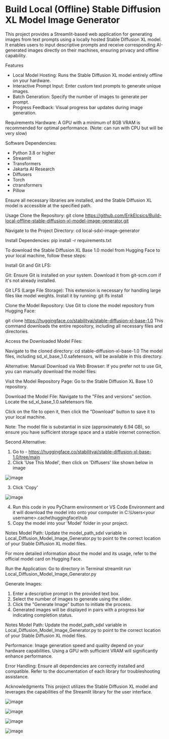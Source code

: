# Build Local (Offline) Stable Diffusion XL Model Image Generator

This project provides a Streamlit-based web application for generating images from text prompts using a locally hosted Stable Diffusion XL model. It enables users to input descriptive prompts and receive corresponding AI-generated images directly on their machines, ensuring privacy and offline capability.​

Features
 - Local Model Hosting: Runs the Stable Diffusion XL model entirely offline on your hardware.​
 - Interactive Prompt Input: Enter custom text prompts to generate unique images.​
 - Batch Generation: Specify the number of images to generate per prompt.​
 - Progress Feedback: Visual progress bar updates during image generation.​

Requirements
Hardware: A GPU with a minimum of 8GB VRAM is recommended for optimal performance.​ (Note: can run with CPU but will be very slow)

Software Dependencies:
 - Python 3.8 or higher​
 - Streamlit​
 - Transformers​
 - Jakarta AI Research
 - Diffusers​
 - Torch​
 - ctransformers​
 - Pillow​

Ensure all necessary libraries are installed, and the Stable Diffusion XL model is accessible at the specified path.​

Usage
Clone the Repository:
git clone https://github.com/ErikElcsics/Build-local-offline-stable-diffusion-xl-model-image-generator.git

Navigate to the Project Directory:
cd local-sdxl-image-generator

Install Dependencies:
pip install -r requirements.txt

To download the Stable Diffusion XL Base 1.0 model from Hugging Face to your local machine, follow these steps:

Install Git and Git LFS:

Git: Ensure Git is installed on your system. Download it from git-scm.com if it's not already installed.​

Git LFS (Large File Storage): This extension is necessary for handling large files like model weights. Install it by running:​
git lfs install

Clone the Model Repository:
Use Git to clone the model repository from Hugging Face:​

git clone https://huggingface.co/stabilityai/stable-diffusion-xl-base-1.0
This command downloads the entire repository, including all necessary files and directories.​

Access the Downloaded Model Files:

Navigate to the cloned directory:​
cd stable-diffusion-xl-base-1.0
The model files, including sd_xl_base_1.0.safetensors, will be available in this directory.​

Alternative: Manual Download via Web Browser: If you prefer not to use Git, you can manually download the model files:

Visit the Model Repository Page:
Go to the Stable Diffusion XL Base 1.0 repository.​

Download the Model File:
Navigate to the "Files and versions" section.​
Locate the sd_xl_base_1.0.safetensors file.​

Click on the file to open it, then click the "Download" button to save it to your local machine.​

Note: The model file is substantial in size (approximately 6.94 GB), so ensure you have sufficient storage space and a stable internet connection.​

Second Alternative: 
1. Go to - https://huggingface.co/stabilityai/stable-diffusion-xl-base-1.0/tree/main
2. Click 'Use This Model', then click on 'Diffusers' like shown below in image

![image](https://github.com/user-attachments/assets/6c1f3a32-0dd6-4dc3-923d-21ac9e7594d0)

3. Click 'Copy'

![image](https://github.com/user-attachments/assets/598bb105-df21-46c2-b9ea-301d92b36a3d)

4. Run this code in you PyCharm environment or VS Code Environment and it will download the model into onto your computer in C:\Users\<your username>\.cache\huggingface\hub
5. Copy the model into your 'Model' folder in your project.
 
Notes
Model Path: Update the model_path_sdxl variable in Local_Diffusion_Model_Image_Generator.py to point to the correct location of your Stable Diffusion XL model files.​

For more detailed information about the model and its usage, refer to the official model card on Hugging Face.

Run the Application:
Go to directory in Terminal
streamlit run Local_Diffusion_Model_Image_Generator.py

Generate Images:

1. Enter a descriptive prompt in the provided text box.​
2. Select the number of images to generate using the slider.​
3. Click the "Generate Image" button to initiate the process.​
4. Generated images will be displayed in pairs with a progress bar indicating completion status.​

Notes
Model Path: Update the model_path_sdxl variable in Local_Diffusion_Model_Image_Generator.py to point to the correct location of your Stable Diffusion XL model files.​

Performance: Image generation speed and quality depend on your hardware capabilities. Using a GPU with sufficient VRAM will significantly enhance performance.​

Error Handling: Ensure all dependencies are correctly installed and compatible. Refer to the documentation of each library for troubleshooting assistance.​

Acknowledgments
This project utilizes the Stable Diffusion XL model and leverages the capabilities of the Streamlit library for the user interface.​

![image](https://github.com/user-attachments/assets/709b379c-9fde-42a5-b4e8-098299d3944c)

![image](https://github.com/user-attachments/assets/34c5aeb0-0e5e-46f7-9b67-1e157a2d71e5)

![image](https://github.com/user-attachments/assets/84ac61b2-9495-431d-a0d1-47c1b3fc0a56)

![image](https://github.com/user-attachments/assets/d413e495-75a7-4378-90d3-06713b48bd9d)





